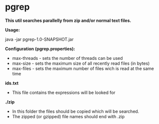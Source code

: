 # pgrep

**This util searches parallelly from zip and/or normal text files.**


**Usage:**

java -jar pgrep-1.0-SNAPSHOT.jar

**Configuration (pgrep.properties):**
- max-threads - sets the number of threads can be used
- max-size - sets the maximum size of all recently read files (in bytes)
- max-files - sets the maximum number of files wich is read at the same time 

**ids.txt**
- This file contains the expressions will be looked for

**./zip**
- In this folder the files should be copied which will be searched.
- The zipped (or gzipped) file names should end with .zip
